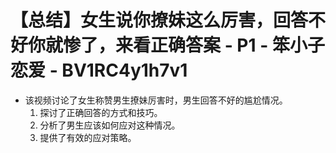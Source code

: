 # 【总结】女生说你撩妹这么厉害，回答不好你就惨了，来看正确答案 - P1 - 笨小子恋爱 - BV1RC4y1h7v1

-   该视频讨论了女生称赞男生撩妹厉害时，男生回答不好的尴尬情况。
    1.  探讨了正确回答的方式和技巧。
    2.  分析了男生应该如何应对这种情况。
    3.  提供了有效的应对策略。